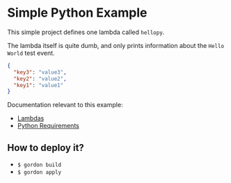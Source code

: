 Simple Python Example
===========================

This simple project defines one lambda called ``hellopy``.

The lambda itself is quite dumb, and only prints information about the ``Hello World`` test event.

```json
{
  "key3": "value3",
  "key2": "value2",
  "key1": "value1"
}
```

Documentation relevant to this example:
 * [Lambdas](http://gordon.readthedocs.io/en/latest/lambdas.html)
 * [Python Requirements](http://gordon.readthedocs.io/en/latest/requirements.html#python-requirements)

How to deploy it?
------------------

* ``$ gordon build``
* ``$ gordon apply``

